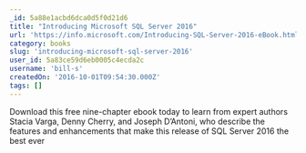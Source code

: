 ```yaml
---
_id: 5a88e1acbd6dca0d5f0d21d6
title: "Introducing Microsoft SQL Server 2016"
url: 'https://info.microsoft.com/Introducing-SQL-Server-2016-eBook.html'
category: books
slug: 'introducing-microsoft-sql-server-2016'
user_id: 5a83ce59d6eb0005c4ecda2c
username: 'bill-s'
createdOn: '2016-10-01T09:54:30.000Z'
tags: []
---
```


Download this free nine-chapter ebook today to learn from expert authors Stacia Varga, Denny Cherry, and Joseph D’Antoni, who describe the features and enhancements that make this release of SQL Server 2016 the best ever
